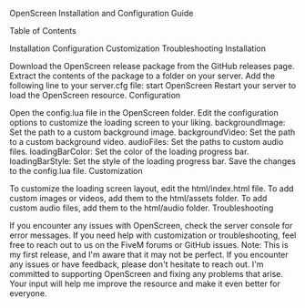 OpenScreen Installation and Configuration Guide

Table of Contents

Installation
Configuration
Customization
Troubleshooting
Installation

Download the OpenScreen release package from the GitHub releases page.
Extract the contents of the package to a folder on your server.
Add the following line to your server.cfg file: start OpenScreen
Restart your server to load the OpenScreen resource.
Configuration

Open the config.lua file in the OpenScreen folder.
Edit the configuration options to customize the loading screen to your liking.
backgroundImage: Set the path to a custom background image.
backgroundVideo: Set the path to a custom background video.
audioFiles: Set the paths to custom audio files.
loadingBarColor: Set the color of the loading progress bar.
loadingBarStyle: Set the style of the loading progress bar.
Save the changes to the config.lua file.
Customization

To customize the loading screen layout, edit the html/index.html file.
To add custom images or videos, add them to the html/assets folder.
To add custom audio files, add them to the html/audio folder.
Troubleshooting

If you encounter any issues with OpenScreen, check the server console for error messages.
If you need help with customization or troubleshooting, feel free to reach out to us on the FiveM forums or GitHub issues.
Note: This is my first release, and I'm aware that it may not be perfect. If you encounter any issues or have feedback, please don't hesitate to reach out. I'm committed to supporting OpenScreen and fixing any problems that arise. Your input will help me improve the resource and make it even better for everyone.
